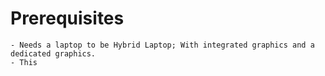 # Prerequisites
	- Needs a laptop to be Hybrid Laptop; With integrated graphics and a dedicated graphics.
	- This